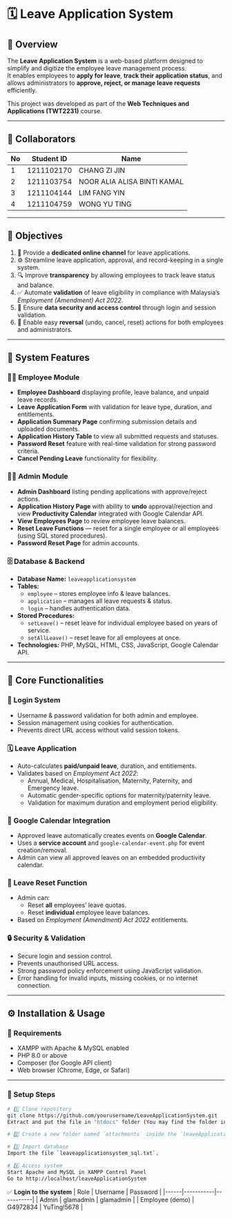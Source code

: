 # 🗓️ Leave Application System

## 📘 Overview
The **Leave Application System** is a web-based platform designed to simplify and digitize the employee leave management process.  
It enables employees to **apply for leave**, **track their application status**, and allows administrators to **approve, reject, or manage leave requests** efficiently.  

This project was developed as part of the **Web Techniques and Applications (TWT2231)** course.

---

## 👥 Collaborators
| No | Student ID | Name 
|----|------|-------------
| 1 | 1211102170 | CHANG ZI JIN 
| 2 | 1211103754 | NOOR ALIA ALISA BINTI KAMAL
| 3 | 1211104144 | LIM FANG YIN
| 4 | 1211104759 | WONG YU TING

---

## 🎯 Objectives
1. 🧾 Provide a **dedicated online channel** for leave applications.  
2. ⚙️ Streamline leave application, approval, and record-keeping in a single system.  
3. 🔍 Improve **transparency** by allowing employees to track leave status and balance.  
4. ✅ Automate **validation** of leave eligibility in compliance with Malaysia’s *Employment (Amendment) Act 2022*.  
5. 🔐 Ensure **data security and access control** through login and session validation.  
6. 🔁 Enable easy **reversal** (undo, cancel, reset) actions for both employees and administrators.  

---

## 🧩 System Features

### 👩‍💼 Employee Module
- **Employee Dashboard** displaying profile, leave balance, and unpaid leave records.  
- **Leave Application Form** with validation for leave type, duration, and entitlements.  
- **Application Summary Page** confirming submission details and uploaded documents.  
- **Application History Table** to view all submitted requests and statuses.  
- **Password Reset** feature with real-time validation for strong password criteria.  
- **Cancel Pending Leave** functionality for flexibility.

### 🧑‍💼 Admin Module
- **Admin Dashboard** listing pending applications with approve/reject actions.  
- **Application History Page** with ability to **undo** approval/rejection and view **Productivity Calendar** integrated with Google Calendar API.  
- **View Employees Page** to review employee leave balances.  
- **Reset Leave Functions** — reset for a single employee or all employees (using SQL stored procedures).  
- **Password Reset Page** for admin accounts.  

### 🗄️ Database & Backend
- **Database Name:** `leaveapplicationsystem`  
- **Tables:**  
  - `employee` – stores employee info & leave balances.  
  - `application` – manages all leave requests & status.  
  - `login` – handles authentication data.  
- **Stored Procedures:**  
  - `setLeave()` – reset leave for individual employee based on years of service.  
  - `setAllLeave()` – reset leave for all employees at once.  
- **Technologies:** PHP, MySQL, HTML, CSS, JavaScript, Google Calendar API.  

---

## 🧪 Core Functionalities

### 🔐 Login System
- Username & password validation for both admin and employee.  
- Session management using cookies for authentication.  
- Prevents direct URL access without valid session tokens.  

### 🗓️ Leave Application
- Auto-calculates **paid/unpaid leave**, duration, and entitlements.  
- Validates based on *Employment Act 2022*:  
  - Annual, Medical, Hospitalisation, Maternity, Paternity, and Emergency leave.  
  - Automatic gender-specific options for maternity/paternity leave.  
  - Validation for maximum duration and employment period eligibility.  

### 📅 Google Calendar Integration
- Approved leave automatically creates events on **Google Calendar**.  
- Uses a **service account** and `google-calendar-event.php` for event creation/removal.  
- Admin can view all approved leaves on an embedded productivity calendar.

### 🔁 Leave Reset Function
- Admin can:
  - Reset **all** employees’ leave quotas.
  - Reset **individual** employee leave balances.  
- Based on *Employment (Amendment) Act 2022* entitlements.  

### 🔒 Security & Validation
- Secure login and session control.  
- Prevents unauthorised URL access.  
- Strong password policy enforcement using JavaScript validation.  
- Error handling for invalid inputs, missing cookies, or no internet connection.

---

## ⚙️ Installation & Usage

### 🔧 Requirements
- XAMPP with Apache & MySQL enabled  
- PHP 8.0 or above  
- Composer (for Google API client)  
- Web browser (Chrome, Edge, or Safari)

---

### 🚀 Setup Steps
```bash
# 1️⃣ Clone repository
git clone https://github.com/yourusername/LeaveApplicationSystem.git
Extract and put the file in "htdocs" folder (You may find the folder inside xampp folder).

# 2️⃣ Create a new folder named `attachments` inside the `leaveApplicationSystem` folder.  

# 3️⃣ Import database
Import the file `leaveapplicationsystem_sql.txt`.  

# 4️⃣ Access system
Start Apache and MySQL in XAMPP Control Panel
Go to http://localhost/leaveApplicationSystem

```
✅ **Login to the system**
| Role | Username | Password |
|------|-----------|-----------|
| Admin | glamadmin | glamadmin |
| Employee (demo) | G4972834 | YuTing!5678 |
